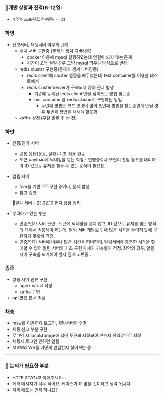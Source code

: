 ### 📌**개발 상황과 진척(6-12일)**

- 4주차 스프린트 진행중( ~ 12)

### **하영**

- 신고서버, 채팅서버 마무리 단계
    - 배치 서버 구현중 (문제가 생겨 디버깅중)
        - docker 이용해 mysql 실행하였는데 연결이 되지 않는 문제
        - 시간이 오래 걸릴 경우 그냥 mysql 띄우는 방식으로 변경
    - redis cluster 구현중(문제가 생겨 디버깅중)
        - redis client에 cluster 설정을 해두었는데, test container를 이용한 테스트에서
        - redis cluster server가 구축되지 않아 문제 발생
            - 기존에 등록된 redis client 빈을 덮어쓰는 방법 찾는중
            - test container를 redis cluster로 구현하는 방법
                - 두번째 방법은 코드 변경이 많아 첫번째 방법을 찾는중인데 안될 경우 두번째 방법을 택해야 할듯함
    - kafka 설정 (구현 완료 후 pr 전)

### **하얀**

- 인증/인가 서버
    - 공통 응답(성공, 실패) 기초 적용 완료
    - 토큰 payload에 닉네임을 넣는 작업 - 진행중이나 구현이 안될 경우를 대비하여 ID 값으로 유저를 찾을 수 있는 로직이 필요함.
- 알림 서버
    - fcm을 기반으로 구현 중이나, 문제 발생
    - 참고 링크
    
    [🔔알림 서버 - 23.02.10 현재 상황 정리](https://velog.io/@dlgkdis801/%EC%95%8C%EB%A6%BC-%EC%84%9C%EB%B2%84-23.02.10-%ED%98%84%EC%9E%AC-%EC%83%81%ED%99%A9-%EC%A0%95%EB%A6%AC)
    
- 우려하고 있는 부분
    - 인증/인가 서버 관련 : 토큰에 닉네임을 넣지 않고, ID 값으로 유저를 찾는 방식에 대해서 적용해야 하는데, 알림 서버 개발로 인해 많은 시간을 들이지 못해 구현하지 못할까 걱정.
    - 인증/인가 서버에 너무나 많은 시간을 허비하여, 알림서버에 충분한 시간을 할애할 수 없어 알림 서버의 기초 구현 자체가 가능할지 걱정. 최악의 경우, 알림 서버 구축을 포기해야 할지 깊게 고민중..

### **종준**

- 방송 서버 관련 구현
    - nginx script 작성
    - kafka 구현
- api 관련 문서 작성

### **채승**

- msw를 이용하여 로그인, 채팅서버와 연결
- 채팅 신고 부분 구현
- 로그인 시 localstorage에 일단 토근과 저장되어 있는지 전역값으로 저장
- 채팅시 로그인 안하면 알림
- MSW와 WS를 어떻게 연결할지 찾아보는 중

---

### 📌 **논의가 필요한 부분**

- HTTP STATUS 적어주세요…
- 에러 메시지가 너무 적어요, 케이스가 더 많을 것이라고 생각 됩니다.
- 저희 배포는 언제 하나요?